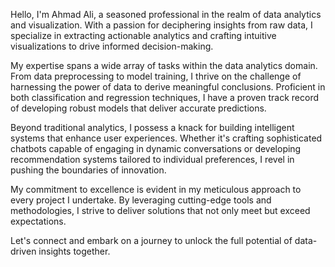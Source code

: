 Hello, I'm Ahmad Ali, a seasoned professional in the realm of data analytics and visualization. With a passion for deciphering insights from raw data, I specialize in extracting actionable analytics and crafting intuitive visualizations to drive informed decision-making.

My expertise spans a wide array of tasks within the data analytics domain. From data preprocessing to model training, I thrive on the challenge of harnessing the power of data to derive meaningful conclusions. Proficient in both classification and regression techniques, I have a proven track record of developing robust models that deliver accurate predictions.

Beyond traditional analytics, I possess a knack for building intelligent systems that enhance user experiences. Whether it's crafting sophisticated chatbots capable of engaging in dynamic conversations or developing recommendation systems tailored to individual preferences, I revel in pushing the boundaries of innovation.

My commitment to excellence is evident in my meticulous approach to every project I undertake. By leveraging cutting-edge tools and methodologies, I strive to deliver solutions that not only meet but exceed expectations.

Let's connect and embark on a journey to unlock the full potential of data-driven insights together.
